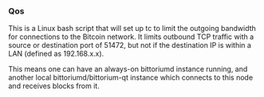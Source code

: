 ### Qos ###

This is a Linux bash script that will set up tc to limit the outgoing bandwidth for connections to the Bitcoin network. It limits outbound TCP traffic with a source or destination port of 51472, but not if the destination IP is within a LAN (defined as 192.168.x.x).

This means one can have an always-on bittoriumd instance running, and another local bittoriumd/bittorium-qt instance which connects to this node and receives blocks from it.
